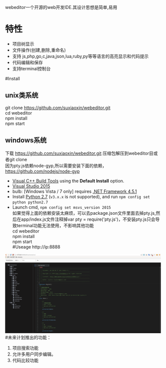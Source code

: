 webeditor一个开源的web开发IDE.其设计思想是简单,易用
# 特性
* 项目树显示
* 文件操作(创建,删除,重命名)
* 支持 js,php,go,c,java,json,lua,ruby,py等等语言的高亮显示和代码提示
* 代码编辑和保存
* 支持terminal控制台

#Install
## unix类系统
git clone https://github.com/suxiaoxin/webeditor.git   
cd webeditor   
npm install   
npm start   
## windows系统
下载 https://github.com/suxiaoxin/webeditor.git  压缩包解压到webeditor目或者git clone   
因为pty.js依赖node-gyp,所以需要安装下面的依赖，https://github.com/nodejs/node-gyp   
  *  [Visual C++ Build Tools](http://landinghub.visualstudio.com/visual-cpp-build-tools) using the **Default Install** option.
  *  [Visual Studio 2015](https://www.visualstudio.com/products/visual-studio-community-vs) 
  * bulb: [Windows Vista / 7 only] requires [.NET Framework 4.5.1](http://www.microsoft.com/en-us/download/details.aspx?id=40773)
  * Install [Python 2.7](https://www.python.org/downloads/) (`v3.x.x` is not supported), and run `npm config set python python2.7` 
  * Launch cmd, `npm config set msvs_version 2015`   
如果觉得上面的依赖安装太麻烦，可以去package.json文件里面去掉pty.js,然后在app/index.js文件注释掉var pty = require('pty.js')，不安装pty.js只会导致terminal功能无法使用，不影响其他功能   
cd webeditor   
npm install   
npm start   
#Useage
http://ip:8888

![Alt text](webeditor.png)
#未来计划推出的功能： 
1. 项目搜索功能
2. 允许多用户同步编辑。
3. 代码比较功能


